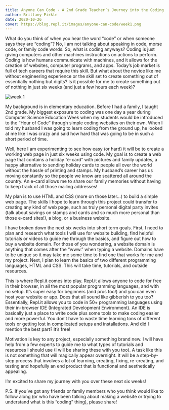 ```yaml
---
title: Anyone Can Code - A 2nd Grade Teacher’s Journey into the Coding World (Week 1)
author: Brittany Pirkle
date: 2020-10-26
cover: https://blog.repl.it/images/anyone-can-code/week1.png
---
```


What do you think of when you hear the word “code” or when someone says they are “coding”? No, I am not talking about speaking in code, morse code, or family code words. So, what is coding anyways? Coding is just giving computers and other machines instructions on actions to perform. Coding is how humans communicate with machines, and it allows for the creation of websites, computer programs, and apps. Today’s job market is full of tech careers that require this skill. But what about the novice like me without engineering experience or the skill set to create something out of essentially nothing but digits? Is it possible for me to create something out of nothing in just six weeks (and just a few hours each week)?

![week 1](https://blog.repl.it/images/anyone-can-code/week1.png)

My background is in elementary education. Before I had a family, I taught 2nd grade. My biggest exposure to coding was one day a year during Computer Science Education Week when my students would be introduced to the “Hour of Code” through simple coding websites on their own. When I told my husband I was going to learn coding from the ground up, he looked at me like I was crazy and said how hard that was going to be in such a short period of time. 

Well, here I am experimenting to see how easy (or hard) it will be to create a working web page in just six weeks using code. My goal is to create a web page that contains a holiday “e-card” with pictures and family updates, a happy alternative to sending holiday cards to people all over the world without the hassle of printing and stamps. My husband’s career has us moving constantly so the people we know are scattered all around the country. An e-card allows me to share our family memories without having to keep track of all those mailing addresses! 

My plan is to use HTML and CSS (more on those later...) to build a simple web page. The skills I hope to learn through this project could transfer to creating any kind of web page, such as truly personal digital party invites (talk about savings on stamps and cards and so much more personal than those e-card sites!), a blog, or a business website. 

I have broken down the next six weeks into short term goals. First, I need to plan and research what tools I will use for website building, find helpful tutorials or videos to guide me through the basics, and figure out how to buy a website domain. For those of you wondering, a website domain is anything that comes after the “www.” when typing a website. Domains have to be unique so it may take me some time to find one that works for me and my project. Next, I plan to learn the basics of two different programming languages, HTML and CSS. This will take time, tutorials, and outside resources. 

This is where Repl.it comes into play. Repl.it allows anyone to code for free in their browser, in all the most popular programming languages, and with no setup. It’s super easy for beginners (and pros too!) and you can even host your website or app. Does that all sound like gibberish to you too? Essentially, Repl.it allows you to code in 50+ programming languages using their in-browser IDE (Integrated Development Environment). An IDE is basically just a place to write code plus some tools to make coding easier and more powerful. You don’t have to waste time learning tons of different tools or getting lost in complicated setups and installations. And did I mention the best part? It’s free!

Motivation is key to any project, especially something brand new. I will have help from a few experts to guide me to what types of tutorials and resources I should use (I will be sharing these with you too). A task like this is not something that will magically appear overnight. It will be a step-by-step process that involves a lot of learning, creating, fixing, re-creating, and testing and hopefully an end product that is functional and aesthetically appealing. 

I’m excited to share my journey with you over these next six weeks! 

P.S. If you’ve got any friends or family members who you think would like to follow along (or who have been talking about making a website or trying to understand what is this “coding” thing), please share!